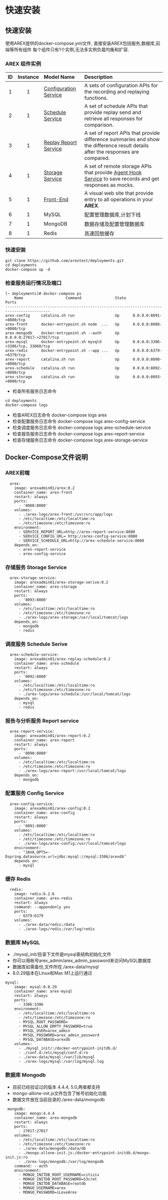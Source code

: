 # 快速安装

## 快速安装  
使用AREX提供的docker-compose.yml文件, 直接安装AREX包括服务,数据库,前端等所有组件
每个组件只有1个实例,无法多实例负载均衡和扩容.

### AREX 组件实例
| ID | Instance | Model Name | Description |  
| :----:| :----:| :----- | :----- |
| 1 | 1 | [Configuration Service](https://github.com/arextest/arex-config) | A sets of configuration APIs for the   recording and replaying functions. |  
| 2 | 1 | [Schedule Service](https://github.com/arextest/arex-replay-schedule) | A set of schedule APIs that provide replay send and  retrieve all responses for comparison. |  
| 3 | 1 | [Replay Report Service](https://github.com/arextest/arex-report)  | A set of report APIs that provide difference summaries and show the difference result details after the responses are compared. |  
| 4 | 1 | [Storage Service](https://github.com/arextest/arex-storage) | A set of remote storage APIs that  provide [Agent Hook Service](https://github.com/arextest/arex-agent-java) to save records and get responses as mocks. |  
| 5 | 1 | [Front-End](https://github.com/arextest/arex-front-end)  | A visual web site that provide entry to all operations in your **AREX**.  |  
| 6 | 1 | MySQL | 配置管理数据库,计划下线  |  
| 7 | 1 | MongoDB | 数据存储及配置管理数据库  |  
| 8 | 1 | Redis | 高速回放缓存  |  

### 快速安装

```
git clone https://github.com/arextest/deployments.git
cd deployments
docker-compose up -d
```

### 检查服务运行情况及端口
```
[~ deployments]# docker-compose ps
    Name                   Command               State                 Ports              
------------------------------------------------------------------------------------------
arex-config     catalina.sh run                  Up      0.0.0.0:8091->8080/tcp           
arex-front      docker-entrypoint.sh node  ...   Up      0.0.0.0:8088->8080/tcp           
arex-mongodb    docker-entrypoint.sh --auth      Up      0.0.0.0:27017->27017/tcp         
arex-mysql      docker-entrypoint.sh mysqld      Up      0.0.0.0:3306->3306/tcp, 33060/tcp
arex-redis      docker-entrypoint.sh --app ...   Up      0.0.0.0:6379->6379/tcp           
arex-report     catalina.sh run                  Up      0.0.0.0:8090->8080/tcp           
arex-schedule   catalina.sh run                  Up      0.0.0.0:8092->8080/tcp           
arex-storage    catalina.sh run                  Up      0.0.0.0:8093->8080/tcp    
```
* 检查所有服务日志命令  
```
cd deployments
docker-compose logs 
```
* 检查AREX日志命令     docker-compose logs arex
* 检查配置服务日志命令  docker-compose logs arex-config-service
* 检查调度服务日志命令  docker-compose logs arex-schedule-service
* 检查报告服务日志命令  docker-compose logs arex-report-service
* 检查存储服务日志命令  docker-compose logs arex-storage-service 

## Docker-Compose文件说明

### AREX前端
```
  arex:
    image: arexadmin01/arex:0.2
    container_name: arex-front
    restart: always
    ports:
      - '8088:8080'
    volumes:
      - ./arex-logs/arex-front:/usr/src/app/logs
      - /etc/localtime:/etc/localtime:ro
      - /etc/timezone:/etc/timezone:ro
    environment:
      - SERVICE_REPORT_URL=http://arex-report-service:8080
      - SERVICE_CONFIG_URL= http://arex-config-service:8080
      - SERVICE_SCHEDULE_URL=http://arex-schedule-service:8080
    depends_on:
      - arex-report-service
      - arex-config-service
```

### 存储服务 Storage Service
```
  arex-storage-service:
    image: arexadmin01/arex-storage-serive:0.2
    container_name: arex-storage
    restart: always
    ports:
      - '8093:8080'
    volumes:
      - /etc/localtime:/etc/localtime:ro
      - /etc/timezone:/etc/timezone:ro
      - ./arex-logs/arex-storage:/usr/local/tomcat/logs
    depends_on:
      - mongodb
      - redis
```

### 调度服务 Schedule Serive
```
  arex-schedule-service:
    image: arexadmin01/arex-replay-schedule:0.2
    container_name: arex-schedule
    restart: always
    ports:
      - '8092:8080'
    volumes:
      - /etc/localtime:/etc/localtime:ro
      - /etc/timezone:/etc/timezone:ro
      - ./arex-logs/arex-schedule:/usr/local/tomcat/logs
    depends_on:
      - mysql
      - redis
```

### 报告与分析服务 Report service
```
  arex-report-service:
    image: arexadmin01/arex-report:0.2
    container_name: arex-report
    restart: always
    ports:
      - '8090:8080'
    volumes:
      - /etc/localtime:/etc/localtime:ro
      - /etc/timezone:/etc/timezone:ro
      - ./arex-logs/arex-report:/usr/local/tomcat/logs
    depends_on:
      - mongodb  
```

### 配置服务 Config Service
```
  arex-config-service:
    image: arexadmin01/arex-config:0.2
    container_name: arex-config
    restart: always
    ports:
      - '8091:8080'
    volumes:
      - /etc/localtime:/etc/localtime:ro
      - /etc/timezone:/etc/timezone:ro
      - ./arex-logs/arex-config:/usr/local/tomcat/logs
    environment:
      - "JAVA_OPTS=-Dspring.datasource.url=jdbc:mysql://mysql:3306/arexdb"
    depends_on:
      - mysql
```

### 缓存 Redis
```
  redis:
    image: redis:6.2.6
    container_name: arex-redis
    restart: always
    command: --appendonly yes
    ports:
      - 6379:6379
    volumes:
      - ./arex-data/redis:/data
      - ./arex-logs/redis:/var/log/redis
```


### 数据库 MySQL
* ./mysql_init/目录下文件是mysql表结构初始化文件
* 你可以用帐号arex_admin/arex_admin_password来访问MySQL数据库
* 数据库如需备份,文件所在./arex-data/mysql
* 8.0.29版本在Linux和Mac M1上运行通过
```
mysql:
    image: mysql:8.0.29
    container_name: arex-mysql
    restart: always
    ports:
      - 3306:3306
    environment:
      - /etc/localtime:/etc/localtime:ro
      - /etc/timezone:/etc/timezone:ro
      - MYSQL_ROOT_PASSWORD=
      - MYSQL_ALLOW_EMPTY_PASSWORD=true
      - MYSQL_USER=arex_admin
      - MYSQL_PASSWORD=arex_admin_password
      - MYSQL_DATABASE=arexdb
    volumes:
      - ./mysql_init/:/docker-entrypoint-initdb.d/
      - ./conf.d:/etc/mysql/conf.d:ro
      - ./arex-data/mysql:/var/lib/mysql
      - ./arex-logs/mysql:/var/log/mysql.log
```

### 数据库 Mongodb
* 目前已经验证过的版本 4.4.4, 5.0,两者都支持
* mongo-allone-init.js文件包含了帐号初始化功能
* 数据文件放在当前目录的./arex-data/mongodb
```
 mongodb:
    image: mongo:4.4.4
    container_name: arex-mongodb
    restart: always
    ports:
      - 27017:27017
    volumes:
      - /etc/localtime:/etc/localtime:ro
      - /etc/timezone:/etc/timezone:ro
      - ./arex-data/mongodb:/data/db
      - ./mongo-allone-init.js:/docker-entrypoint-initdb.d/mongo-init.js:ro
      - ./arex-logs/mongodb:/var/log/mongodb
    command: --auth
    environment:
      - MONGO_INITDB_ROOT_USERNAME=citizix
      - MONGO_INITDB_ROOT_PASSWORD=S3cret
      - MONGO_INITDB_DATABASE=rootdb
      - MONGO_USERNAME=arex
      - MONGO_PASSWORD=iLoveArex
```

